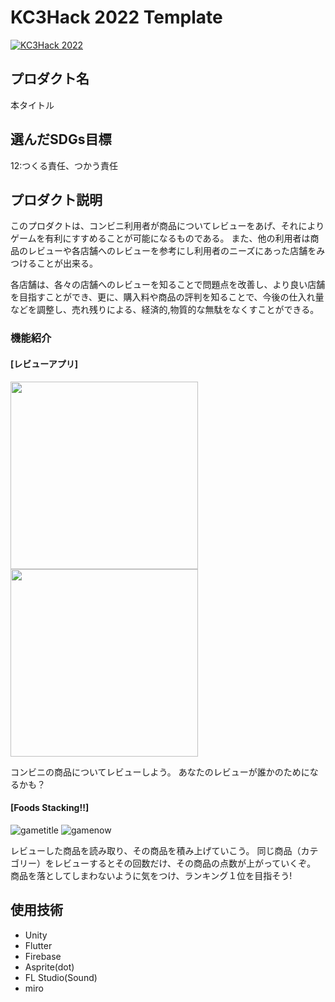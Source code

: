 # KC3Hack 2022 Template

[![KC3Hack 2022](https://kc3.me/hack/wp-content/uploads/2022/01/kc3hack2022ogp@2x.png)](https://kc3.me/hack)

## プロダクト名

本タイトル

## 選んだSDGs目標

12:つくる責任、つかう責任

## プロダクト説明

このプロダクトは、コンビニ利用者が商品についてレビューをあげ、それによりゲームを有利にすすめることが可能になるものである。
また、他の利用者は商品のレビューや各店舗へのレビューを参考にし利用者のニーズにあった店舗をみつけることが出来る。

各店舗は、各々の店舗へのレビューを知ることで問題点を改善し、より良い店舗を目指すことができ、更に、購入料や商品の評判を知ることで、今後の仕入れ量などを調整し、売れ残りによる、経済的,物質的な無駄をなくすことができる。

### 機能紹介

#### [レビューアプリ]
<img src="https://drive.google.com/uc?export=view&id=1onhs6zuQuFgInvRQocB4jZgVNpqnY0QP" width="300">
<img src="https://drive.google.com/uc?export=view&id=1Ro40vqKsujcsSqRDGLrL2xDvaJMSkP9_" width="300">

コンビニの商品についてレビューしよう。
あなたのレビューが誰かのためになるかも？

#### [Foods Stacking!!]

![gametitle](https://drive.google.com/uc?export=view&id=1jR3X7qn-7xsc2k0pZ0nr103gDUDzjxPG)
![gamenow](https://drive.google.com/uc?export=view&id=14SNECc3eLzNIJNULtjCiM0ZaHXO2iuMS)

レビューした商品を読み取り、その商品を積み上げていこう。
同じ商品（カテゴリー）をレビューするとその回数だけ、その商品の点数が上がっていくぞ。
商品を落としてしまわないように気をつけ、ランキング１位を目指そう!

## 使用技術

- Unity
- Flutter
- Firebase
- Asprite(dot)
- FL Studio(Sound)
- miro

